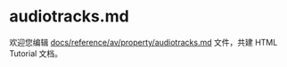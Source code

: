 audiotracks.md
===

欢迎您编辑 <a target="__blank" href="https://github.com/jaywcjlove/html-tutorial/blob/main/docs/reference/av/property/audiotracks.md">docs/reference/av/property/audiotracks.md</a> 文件，共建 HTML Tutorial 文档。